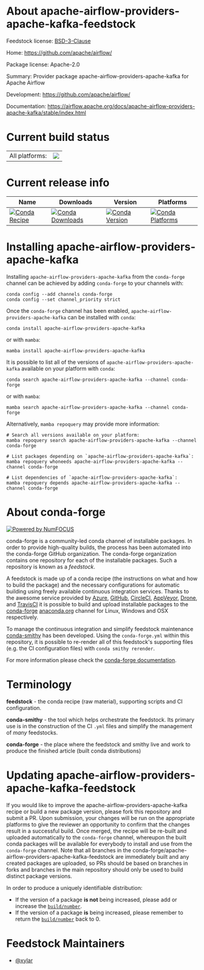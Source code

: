 About apache-airflow-providers-apache-kafka-feedstock
=====================================================

Feedstock license: [BSD-3-Clause](https://github.com/conda-forge/apache-airflow-providers-apache-kafka-feedstock/blob/main/LICENSE.txt)

Home: https://github.com/apache/airflow/

Package license: Apache-2.0

Summary: Provider package apache-airflow-providers-apache-kafka for Apache Airflow

Development: https://github.com/apache/airflow/

Documentation: https://airflow.apache.org/docs/apache-airflow-providers-apache-kafka/stable/index.html

Current build status
====================


<table><tr><td>All platforms:</td>
    <td>
      <a href="https://dev.azure.com/conda-forge/feedstock-builds/_build/latest?definitionId=20148&branchName=main">
        <img src="https://dev.azure.com/conda-forge/feedstock-builds/_apis/build/status/apache-airflow-providers-apache-kafka-feedstock?branchName=main">
      </a>
    </td>
  </tr>
</table>

Current release info
====================

| Name | Downloads | Version | Platforms |
| --- | --- | --- | --- |
| [![Conda Recipe](https://img.shields.io/badge/recipe-apache--airflow--providers--apache--kafka-green.svg)](https://anaconda.org/conda-forge/apache-airflow-providers-apache-kafka) | [![Conda Downloads](https://img.shields.io/conda/dn/conda-forge/apache-airflow-providers-apache-kafka.svg)](https://anaconda.org/conda-forge/apache-airflow-providers-apache-kafka) | [![Conda Version](https://img.shields.io/conda/vn/conda-forge/apache-airflow-providers-apache-kafka.svg)](https://anaconda.org/conda-forge/apache-airflow-providers-apache-kafka) | [![Conda Platforms](https://img.shields.io/conda/pn/conda-forge/apache-airflow-providers-apache-kafka.svg)](https://anaconda.org/conda-forge/apache-airflow-providers-apache-kafka) |

Installing apache-airflow-providers-apache-kafka
================================================

Installing `apache-airflow-providers-apache-kafka` from the `conda-forge` channel can be achieved by adding `conda-forge` to your channels with:

```
conda config --add channels conda-forge
conda config --set channel_priority strict
```

Once the `conda-forge` channel has been enabled, `apache-airflow-providers-apache-kafka` can be installed with `conda`:

```
conda install apache-airflow-providers-apache-kafka
```

or with `mamba`:

```
mamba install apache-airflow-providers-apache-kafka
```

It is possible to list all of the versions of `apache-airflow-providers-apache-kafka` available on your platform with `conda`:

```
conda search apache-airflow-providers-apache-kafka --channel conda-forge
```

or with `mamba`:

```
mamba search apache-airflow-providers-apache-kafka --channel conda-forge
```

Alternatively, `mamba repoquery` may provide more information:

```
# Search all versions available on your platform:
mamba repoquery search apache-airflow-providers-apache-kafka --channel conda-forge

# List packages depending on `apache-airflow-providers-apache-kafka`:
mamba repoquery whoneeds apache-airflow-providers-apache-kafka --channel conda-forge

# List dependencies of `apache-airflow-providers-apache-kafka`:
mamba repoquery depends apache-airflow-providers-apache-kafka --channel conda-forge
```


About conda-forge
=================

[![Powered by
NumFOCUS](https://img.shields.io/badge/powered%20by-NumFOCUS-orange.svg?style=flat&colorA=E1523D&colorB=007D8A)](https://numfocus.org)

conda-forge is a community-led conda channel of installable packages.
In order to provide high-quality builds, the process has been automated into the
conda-forge GitHub organization. The conda-forge organization contains one repository
for each of the installable packages. Such a repository is known as a *feedstock*.

A feedstock is made up of a conda recipe (the instructions on what and how to build
the package) and the necessary configurations for automatic building using freely
available continuous integration services. Thanks to the awesome service provided by
[Azure](https://azure.microsoft.com/en-us/services/devops/), [GitHub](https://github.com/),
[CircleCI](https://circleci.com/), [AppVeyor](https://www.appveyor.com/),
[Drone](https://cloud.drone.io/welcome), and [TravisCI](https://travis-ci.com/)
it is possible to build and upload installable packages to the
[conda-forge](https://anaconda.org/conda-forge) [anaconda.org](https://anaconda.org/)
channel for Linux, Windows and OSX respectively.

To manage the continuous integration and simplify feedstock maintenance
[conda-smithy](https://github.com/conda-forge/conda-smithy) has been developed.
Using the ``conda-forge.yml`` within this repository, it is possible to re-render all of
this feedstock's supporting files (e.g. the CI configuration files) with ``conda smithy rerender``.

For more information please check the [conda-forge documentation](https://conda-forge.org/docs/).

Terminology
===========

**feedstock** - the conda recipe (raw material), supporting scripts and CI configuration.

**conda-smithy** - the tool which helps orchestrate the feedstock.
                   Its primary use is in the construction of the CI ``.yml`` files
                   and simplify the management of *many* feedstocks.

**conda-forge** - the place where the feedstock and smithy live and work to
                  produce the finished article (built conda distributions)


Updating apache-airflow-providers-apache-kafka-feedstock
========================================================

If you would like to improve the apache-airflow-providers-apache-kafka recipe or build a new
package version, please fork this repository and submit a PR. Upon submission,
your changes will be run on the appropriate platforms to give the reviewer an
opportunity to confirm that the changes result in a successful build. Once
merged, the recipe will be re-built and uploaded automatically to the
`conda-forge` channel, whereupon the built conda packages will be available for
everybody to install and use from the `conda-forge` channel.
Note that all branches in the conda-forge/apache-airflow-providers-apache-kafka-feedstock are
immediately built and any created packages are uploaded, so PRs should be based
on branches in forks and branches in the main repository should only be used to
build distinct package versions.

In order to produce a uniquely identifiable distribution:
 * If the version of a package **is not** being increased, please add or increase
   the [``build/number``](https://docs.conda.io/projects/conda-build/en/latest/resources/define-metadata.html#build-number-and-string).
 * If the version of a package **is** being increased, please remember to return
   the [``build/number``](https://docs.conda.io/projects/conda-build/en/latest/resources/define-metadata.html#build-number-and-string)
   back to 0.

Feedstock Maintainers
=====================

* [@xylar](https://github.com/xylar/)

